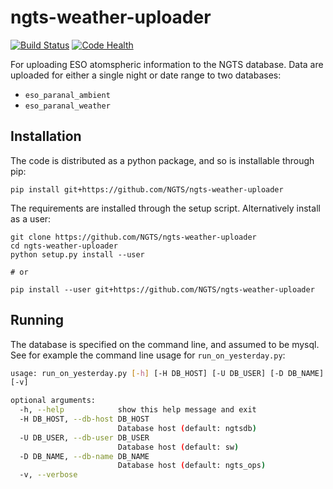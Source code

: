 ngts-weather-uploader
=====================

[![Build Status](https://travis-ci.org/NGTS/ngts-weather-uploader.svg?branch=master)](https://travis-ci.org/NGTS/ngts-weather-uploader)
[![Code Health](https://landscape.io/github/NGTS/ngts-weather-uploader/master/landscape.png)](https://landscape.io/github/NGTS/ngts-weather-uploader/master)

For uploading ESO atomspheric information to the NGTS database. Data are uploaded for either a single night or date range to two databases:

* `eso_paranal_ambient`
* `eso_paranal_weather`

Installation
------------

The code is distributed as a python package, and so is installable through pip:

```
pip install git+https://github.com/NGTS/ngts-weather-uploader
```

The requirements are installed through the setup script. Alternatively install as a user:

```
git clone https://github.com/NGTS/ngts-weather-uploader
cd ngts-weather-uploader
python setup.py install --user

# or

pip install --user git+https://github.com/NGTS/ngts-weather-uploader
```

Running
-------

The database is specified on the command line, and assumed to be mysql.
See for example the command line usage for `run_on_yesterday.py`:


```sh
usage: run_on_yesterday.py [-h] [-H DB_HOST] [-U DB_USER] [-D DB_NAME]
[-v]

optional arguments:
  -h, --help            show this help message and exit
  -H DB_HOST, --db-host DB_HOST
                        Database host (default: ngtsdb)
  -U DB_USER, --db-user DB_USER
                        Database host (default: sw)
  -D DB_NAME, --db-name DB_NAME
                        Database host (default: ngts_ops)
  -v, --verbose
```
